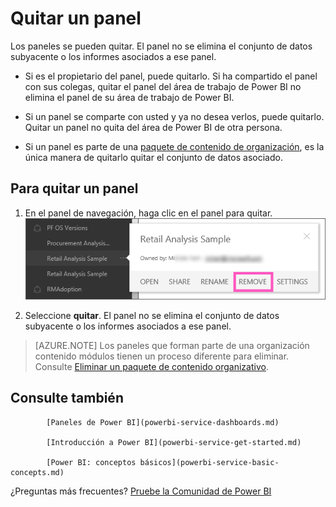 <properties
   pageTitle="Quitar un panel"
   description="Quitar un panel"
   services="powerbi"
   documentationCenter=""
   authors="mihart"
   manager="mblythe"
   backup=""
   editor=""
   tags=""
   qualityFocus="no"
   qualityDate=""/>

<tags
   ms.service="powerbi"
   ms.devlang="NA"
   ms.topic="article"
   ms.tgt_pltfrm="NA"
   ms.workload="powerbi"
   ms.date="10/01/2016"
   ms.author="mihart"/>

# <a name="remove-a-dashboard"></a>Quitar un panel  

Los paneles se pueden quitar. El panel no se elimina el conjunto de datos subyacente o los informes asociados a ese panel.

-   Si es el propietario del panel, puede quitarlo. Si ha compartido el panel con sus colegas, quitar el panel del área de trabajo de Power BI no elimina el panel de su área de trabajo de Power BI.

-   Si un panel se comparte con usted y ya no desea verlos, puede quitarlo.  Quitar un panel no quita del área de Power BI de otra persona.

-   Si un panel es parte de una [paquete de contenido de organización](powerbi-service-organizational-content-pack-delete.md), es la única manera de quitarlo quitar el conjunto de datos asociado.

## <a name="to-remove-a-dashboard"></a>Para quitar un panel  
1.  En el panel de navegación, haga clic en el panel para quitar.  
    ![](media/powerbi-service-delete-or-remove-a-dashboard/delete_or_remove2.png)

2.  Seleccione **quitar**.  El panel no se elimina el conjunto de datos subyacente o los informes asociados a ese panel.

>[AZURE.NOTE] Los paneles que forman parte de una organización contenido módulos tienen un proceso diferente para eliminar.  Consulte [Eliminar un paquete de contenido organizativo](powerbi-service-organizational-content-pack-delete.md).

## <a name="see-also"></a>Consulte también  

            [Paneles de Power BI](powerbi-service-dashboards.md)  

            [Introducción a Power BI](powerbi-service-get-started.md)  

            [Power BI: conceptos básicos](powerbi-service-basic-concepts.md)

¿Preguntas más frecuentes? 
            [Pruebe la Comunidad de Power BI](http://community.powerbi.com/)
